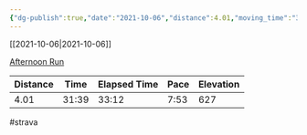 ```yaml
---
{"dg-publish":true,"date":"2021-10-06","distance":4.01,"moving_time":"31:39","elapsed_time":"33:12","pace":"7:53","total_elevation_gain":627,"url":"https://www.strava.com/activities/6074830671","permalink":"/01-personal/strava/2021-10-06-afternoon-run/","dgPassFrontmatter":true}
---
```



[[2021-10-06\|2021-10-06]]

[Afternoon Run](https://www.strava.com/activities/6074830671)

| Distance | Time  | Elapsed Time | Pace | Elevation |
| -------- | ----- | ------------ | ---- | --------- |
| 4.01     | 31:39 | 33:12        | 7:53 | 627       |




#strava
